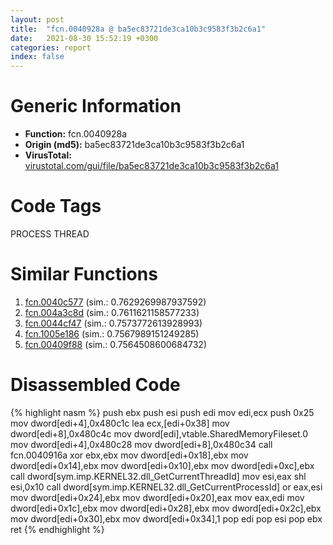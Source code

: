 ```yaml
---
layout: post
title:  "fcn.0040928a @ ba5ec83721de3ca10b3c9583f3b2c6a1"
date:   2021-08-30 15:52:19 +0300
categories: report
index: false
---
```


# Generic Information
- **Function:** fcn.0040928a
- **Origin (md5):** ba5ec83721de3ca10b3c9583f3b2c6a1
- **VirusTotal:** [virustotal.com/gui/file/ba5ec83721de3ca10b3c9583f3b2c6a1][virustotal_ref]

# Code Tags
<span class="tag" id="PROCESS">PROCESS</span>
<span class="tag" id="THREAD">THREAD</span>


# Similar Functions

1. [fcn.0040c577][similar_1_ref] (sim.: 0.7629269987937592)
2. [fcn.004a3c8d][similar_2_ref] (sim.: 0.7611621158577233)
3. [fcn.0044cf47][similar_3_ref] (sim.: 0.7573772613928993)
4. [fcn.1005e186][similar_4_ref] (sim.: 0.7567989151249285)
5. [fcn.00409f88][similar_5_ref] (sim.: 0.7564508600684732)


# Disassembled Code

{% highlight nasm %}
push ebx
push esi
push edi
mov edi,ecx
push 0x25
mov dword[edi+4],0x480c1c
lea ecx,[edi+0x38]
mov dword[edi+8],0x480c4c
mov dword[edi],vtable.SharedMemoryFileset.0
mov dword[edi+4],0x480c28
mov dword[edi+8],0x480c34
call fcn.0040916a
xor ebx,ebx
mov dword[edi+0x18],ebx
mov dword[edi+0x14],ebx
mov dword[edi+0x10],ebx
mov dword[edi+0xc],ebx
call dword[sym.imp.KERNEL32.dll_GetCurrentThreadId]
mov esi,eax
shl esi,0x10
call dword[sym.imp.KERNEL32.dll_GetCurrentProcessId]
or eax,esi
mov dword[edi+0x24],ebx
mov dword[edi+0x20],eax
mov eax,edi
mov dword[edi+0x1c],ebx
mov dword[edi+0x28],ebx
mov dword[edi+0x2c],ebx
mov dword[edi+0x30],ebx
mov dword[edi+0x34],1
pop edi
pop esi
pop ebx
ret 
{% endhighlight %}


[similar_1_ref]: /report/fcn.0040c577@d4e56c7d970c209a3a2b3c4b4cc5e586
[similar_2_ref]: /report/fcn.004a3c8d@18980bd3439a28c3ca084fb94b418e27
[similar_3_ref]: /report/fcn.0044cf47@9c2b894b84f59672d8be2e984066f76f
[similar_4_ref]: /report/fcn.1005e186@a0ac129ff3ea4c0dfa9529c259a9502c
[similar_5_ref]: /report/fcn.00409f88@fbf34fa6d7da2b8e1de5133a8ca34847
[virustotal_ref]: https://www.virustotal.com/gui/file/ba5ec83721de3ca10b3c9583f3b2c6a1